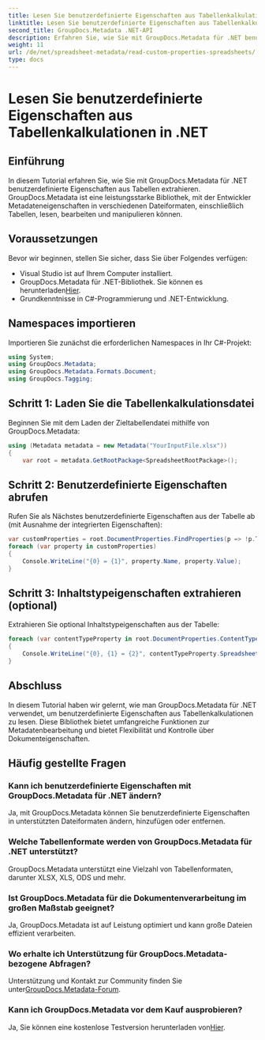 ```yaml
---
title: Lesen Sie benutzerdefinierte Eigenschaften aus Tabellenkalkulationen in .NET
linktitle: Lesen Sie benutzerdefinierte Eigenschaften aus Tabellenkalkulationen in .NET
second_title: GroupDocs.Metadata .NET-API
description: Erfahren Sie, wie Sie mit GroupDocs.Metadata für .NET benutzerdefinierte Eigenschaften aus Tabellen extrahieren. Verbessern Sie die Metadatenbearbeitung in Ihren .NET-Anwendungen.
weight: 11
url: /de/net/spreadsheet-metadata/read-custom-properties-spreadsheets/
type: docs
---
```

# Lesen Sie benutzerdefinierte Eigenschaften aus Tabellenkalkulationen in .NET

## Einführung
In diesem Tutorial erfahren Sie, wie Sie mit GroupDocs.Metadata für .NET benutzerdefinierte Eigenschaften aus Tabellen extrahieren. GroupDocs.Metadata ist eine leistungsstarke Bibliothek, mit der Entwickler Metadateneigenschaften in verschiedenen Dateiformaten, einschließlich Tabellen, lesen, bearbeiten und manipulieren können.
## Voraussetzungen
Bevor wir beginnen, stellen Sie sicher, dass Sie über Folgendes verfügen:
- Visual Studio ist auf Ihrem Computer installiert.
-  GroupDocs.Metadata für .NET-Bibliothek. Sie können es herunterladen[Hier](https://releases.groupdocs.com/metadata/net/).
- Grundkenntnisse in C#-Programmierung und .NET-Entwicklung.

## Namespaces importieren
Importieren Sie zunächst die erforderlichen Namespaces in Ihr C#-Projekt:
```csharp
using System;
using GroupDocs.Metadata;
using GroupDocs.Metadata.Formats.Document;
using GroupDocs.Tagging;
```
## Schritt 1: Laden Sie die Tabellenkalkulationsdatei
Beginnen Sie mit dem Laden der Zieltabellendatei mithilfe von GroupDocs.Metadata:
```csharp
using (Metadata metadata = new Metadata("YourInputFile.xlsx"))
{
    var root = metadata.GetRootPackage<SpreadsheetRootPackage>();
```
## Schritt 2: Benutzerdefinierte Eigenschaften abrufen
Rufen Sie als Nächstes benutzerdefinierte Eigenschaften aus der Tabelle ab (mit Ausnahme der integrierten Eigenschaften):
```csharp
var customProperties = root.DocumentProperties.FindProperties(p => !p.Tags.Contains(Tags.Document.BuiltIn));
foreach (var property in customProperties)
{
    Console.WriteLine("{0} = {1}", property.Name, property.Value);
}
```
## Schritt 3: Inhaltstypeigenschaften extrahieren (optional)
Extrahieren Sie optional Inhaltstypeigenschaften aus der Tabelle:
```csharp
foreach (var contentTypeProperty in root.DocumentProperties.ContentTypeProperties.ToList())
{
    Console.WriteLine("{0}, {1} = {2}", contentTypeProperty.SpreadsheetPropertyType, contentTypeProperty.Name, contentTypeProperty.SpreadsheetPropertyValue);
}
```

## Abschluss
In diesem Tutorial haben wir gelernt, wie man GroupDocs.Metadata für .NET verwendet, um benutzerdefinierte Eigenschaften aus Tabellenkalkulationen zu lesen. Diese Bibliothek bietet umfangreiche Funktionen zur Metadatenbearbeitung und bietet Flexibilität und Kontrolle über Dokumenteigenschaften.

## Häufig gestellte Fragen
### Kann ich benutzerdefinierte Eigenschaften mit GroupDocs.Metadata für .NET ändern?
Ja, mit GroupDocs.Metadata können Sie benutzerdefinierte Eigenschaften in unterstützten Dateiformaten ändern, hinzufügen oder entfernen.
### Welche Tabellenformate werden von GroupDocs.Metadata für .NET unterstützt?
GroupDocs.Metadata unterstützt eine Vielzahl von Tabellenformaten, darunter XLSX, XLS, ODS und mehr.
### Ist GroupDocs.Metadata für die Dokumentenverarbeitung im großen Maßstab geeignet?
Ja, GroupDocs.Metadata ist auf Leistung optimiert und kann große Dateien effizient verarbeiten.
### Wo erhalte ich Unterstützung für GroupDocs.Metadata-bezogene Abfragen?
 Unterstützung und Kontakt zur Community finden Sie unter[GroupDocs.Metadata-Forum](https://forum.groupdocs.com/c/metadata/14).
### Kann ich GroupDocs.Metadata vor dem Kauf ausprobieren?
 Ja, Sie können eine kostenlose Testversion herunterladen von[Hier](https://releases.groupdocs.com/).